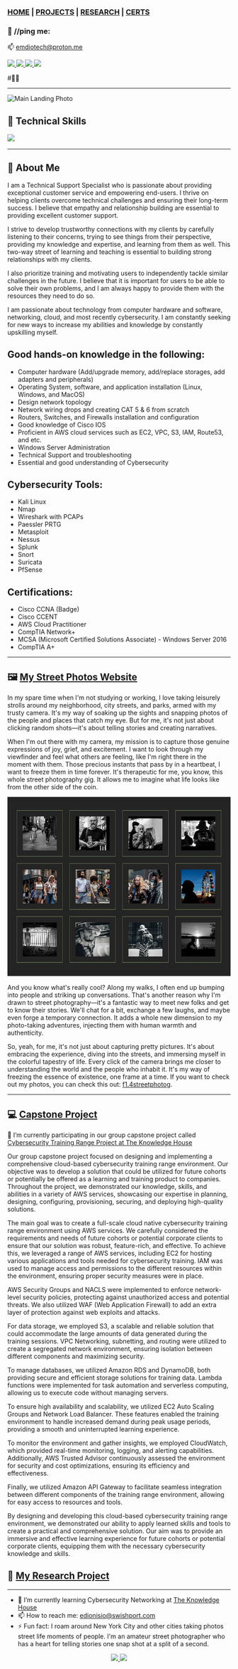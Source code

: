 
### [HOME](https://emiliedionisio.github.io/) | [PROJECTS](https://emiliedionisio.github.io/emProjects.html) | [RESEARCH](https://emiliedionisio.github.io/emResearch.html) | <!-- [RESUME ON GITPAGE](https://emiliedionisio.github.io/emtechres.html) | [RESUME PDF VERSION](EmilieDionisio-Res07302023.pdf) --> [CERTS](https://www.credly.com/users/emilie-dionisio-charriez/badges)<br /> 


### 📱 **//ping me:**
📫 emdiotech@proton.me <br />
<!-- 📲 +1.646.770.1205 -->
<p>
  <a href="https://www.linkedin.com/in/emdionisio/">
    <img src="https://skillicons.dev/icons?i=linkedin"/>
   </a>
  <a href="https://github.com/emiliedionisio">
    <img src="https://skillicons.dev/icons?i=github"/>
  </a> 
  <a href="https://www.instagram.com/f1.4streetphotog/">
    <img src="https://skillicons.dev/icons?i=instagram"/>
  </a>
  <a href="https://twitter.com/emtech711">
    <img src="https://skillicons.dev/icons?i=twitter"/>
  </a>   
</p>

#🧑‍💻

---



![Main Landing Photo](https://drive.google.com/uc?export=view&id=1JgZG8PanzgYb1vNJzhlf9pBgxXjbIWGK)






## 🤯 Technical Skills

<p align="left">
    <a href="https://github.com/emiliedionisio">
    <img src="https://skillicons.dev/icons?i=linux,bash,aws,github,git,docker,vim,html,markdown,wordpress,photoshop,visual studio" /></a>
</p>


<!---|  ![App Screenshot](https://drive.google.com/uc?export=view&id=1_Px6rC01N12xsDqnYvmyWORzAiwlZXLa)  |   ![App Screenshot](https://drive.google.com/uc?export=view&id=1F_FzXU7DaIzoOblHXQdz4OXzkp2pYw_j)  |    ![App Screenshot](https://drive.google.com/uc?export=view&id=1SF_Rf19mnJaVMP2AVyEiuWalSYp6diR4) |  ![App Screenshot](https://drive.google.com/uc?export=view&id=120uOb3Mj3VsCHq8deMUNFuUsdZFwCyCI)  |
| ---------------------------- | -------------------------- | --------------------- | ------------------ | --->
---

## 🚀 About Me

I am a Technical Support Specialist who is passionate about providing exceptional customer service and empowering end-users. I thrive on helping clients overcome technical challenges and ensuring their long-term success. I believe that empathy and relationship building are essential to providing excellent customer support. 

I strive to develop trustworthy connections with my clients by carefully listening to their concerns, trying to see things from their perspective, providing my knowledge and expertise, and learning from them as well. This two-way street of learning and teaching is essential to building strong relationships with my clients.

I also prioritize training and motivating users to independently tackle similar challenges in the future. I believe that it is important for users to be able to solve their own problems, and I am always happy to provide them with the resources they need to do so.

I am passionate about technology from computer hardware and software, networking, cloud, and most recently cybersecurity. I am constantly seeking for new ways to increase my abilities and knowledge by constantly upskilling myself. 

## Good hands-on knowledge in the following:
- Computer hardware (Add/upgrade memory, add/replace storages, add adapters and peripherals) 
- Operating System, software, and application installation (Linux, Windows, and MacOS)
- Design network topology
- Network wiring drops and creating CAT 5 & 6 from scratch
- Routers, Switches, and Firewalls installation and configuration
- Good knowledge of Cisco IOS
- Proficient in AWS cloud services such as EC2, VPC, S3, IAM, Route53, and etc.
- Windows Server Administration
- Technical Support and troubleshooting
- Essential and good understanding of Cybersecurity 


## Cybersecurity Tools:
- Kali Linux
- Nmap
- Wireshark with PCAPs
- Paessler PRTG
- Metasploit
- Nessus
- Splunk
- Snort
- Suricata
- PfSense

## Certifications:
- Cisco CCNA (Badge)
- Cisco CCENT
- AWS Cloud Practitioner
- CompTIA Network+
- MCSA (Microsoft Certified Solutions Associate) - Windows Server 2016
- CompTIA A+




---



## 🖼️ [My Street Photos Website](https://f14streetphotog.wixsite.com/fstopmoment) 

In my spare time when I'm  not studying or working, I love taking leisurely strolls around my neighborhood, city streets, and parks, armed with my trusty camera. It's my way of soaking up the sights and snapping photos of the people and places that catch my eye. But for me, it's not just about clicking random shots—it's about telling stories and creating narratives.

When I'm out there with my camera, my mission is to capture those genuine expressions of joy, grief, and excitement. I want to look through my viewfinder and feel what others are feeling, like I'm right there in the moment with them. Those precious instants that pass by in a heartbeat, I want to freeze them in time forever. It's therapeutic for me, you know, this whole street photography gig. It allows me to imagine what life looks like from the other side of the coin.


![Em Street Photo](https://github.com/emiliedionisio/emiliedionisio.github.io/blob/main/em-streetphotos.png)




And you know what's really cool? Along my walks, I often end up bumping into people and striking up conversations. That's another reason why I'm drawn to street photography—it's a fantastic way to meet new folks and get to know their stories. We'll chat for a bit, exchange a few laughs, and maybe even forge a temporary connection. It adds a whole new dimension to my photo-taking adventures, injecting them with human warmth and authenticity.

So, yeah, for me, it's not just about capturing pretty pictures. It's about embracing the experience, diving into the streets, and immersing myself in the colorful tapestry of life. Every click of the camera brings me closer to understanding the world and the people who inhabit it. It's my way of freezing the essence of existence, one frame at a time. If you want to check out my photos, you can check this out: [f1.4streetphotog](https://f14streetphotog.wixsite.com/fstopmoment).



<!-- ## 👩‍💻 [My Resume](https://github.com/emiliedionisio/emiliedionisio.github.io/blob/main/EmilieDionisio-Res2023%26.pdf) -->

---

## 💻 [Capstone Project](https://emiliedionisio.github.io/emProjects.html)
🔭 I’m currently participating in our group capstone project called [Cybersecurity Training Range Project at The Knowledge House](https://github.com/orgs/cybertrainingrange/repositories)


Our group capstone project focused on designing and implementing a comprehensive cloud-based cybersecurity training range environment. Our objective was to develop a solution that could be utilized for future cohorts or potentially be offered as a learning and training product to companies. Throughout the project, we demonstrated our knowledge, skills, and abilities in a variety of AWS services, showcasing our expertise in planning, designing, configuring, provisioning, securing, and deploying high-quality solutions.

The main goal was to create a full-scale cloud native cybersecurity training range environment using AWS services. We carefully considered the requirements and needs of future cohorts or potential corporate clients to ensure that our solution was robust, feature-rich, and effective. To achieve this, we leveraged a range of AWS services, including EC2 for hosting various applications and tools needed for cybersecurity training. IAM was used to manage access and permissions to the different resources within the environment, ensuring proper security measures were in place.

AWS Security Groups and NACLS were implemented to enforce network-level security policies, protecting against unauthorized access and potential threats. We also utilized WAF (Web Application Firewall) to add an extra layer of protection against web exploits and attacks.

For data storage, we employed S3, a scalable and reliable solution that could accommodate the large amounts of data generated during the training sessions. VPC Networking, subnetting, and routing were utilized to create a segregated network environment, ensuring isolation between different components and maximizing security.

To manage databases, we utilized Amazon RDS and DynamoDB, both providing secure and efficient storage solutions for training data. Lambda functions were implemented for task automation and serverless computing, allowing us to execute code without managing servers.

To ensure high availability and scalability, we utilized EC2 Auto Scaling Groups and Network Load Balancer. These features enabled the training environment to handle increased demand during peak usage periods, providing a smooth and uninterrupted learning experience.

To monitor the environment and gather insights, we employed CloudWatch, which provided real-time monitoring, logging, and alerting capabilities. Additionally, AWS Trusted Advisor continuously assessed the environment for security and cost optimizations, ensuring its efficiency and effectiveness.

Finally, we utilized Amazon API Gateway to facilitate seamless integration between different components of the training range environment, allowing for easy access to resources and tools.

By designing and developing this cloud-based cybersecurity training range environment, we demonstrated our ability to apply learned skills and tools to create a practical and comprehensive solution. Our aim was to provide an immersive and effective learning experience for future cohorts or potential corporate clients, equipping them with the necessary cybersecurity knowledge and skills. 

## 📘 [My Research Project](/emResearch.md) 

---

- 🌱 I’m currently learning Cybersecurity Networking at [The Knowledge House](https://www.theknowledgehouse.org/)
- 📫 How to reach me: edionisio@swishport.com
- ⚡ Fun fact: I roam around New York City and other cities taking photos street life moments of people. I'm an amateur street photographer who has a heart for telling stories one snap shot at a split of a second. 

<p align="center">
  <a href="https://www.linkedin.com/in/emdionisio/">
    <img src="https://skillicons.dev/icons?i=linkedin" />
  </a>  
    <a href="https://f14streetphotog.wixsite.com/fstopmoment">
    <img src="https://skillicons.dev/icons?i=instagram" />
  </a>
</p>
